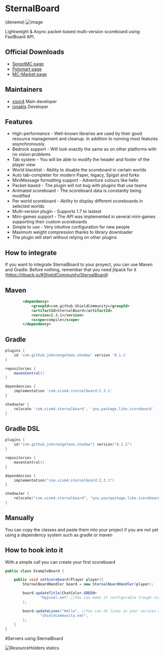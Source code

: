 # SternalBoard
 (deneme)
![image](https://user-images.githubusercontent.com/76608233/146663681-08cf1e75-e288-44f4-8c79-fdda3531980b.png)

Lightweight & Async packet-based multi-version scoreboard using FastBoard API.

## Official Downloads

* [SpigotMC page](https://www.spigotmc.org/resources/sternalboard-lightweight-animated-scoreboard.89245/)
* [Polymart page](https://polymart.org/resource/sternalboard-lightweight.1379)
* [MC-Market page](https://www.mc-market.org/resources/20395/)

## Maintainers
* [xism4](https://github.com/xism4) Main developer
* [jonakls](https://github.com/jonakls) Developer

## Features
* High-performance - Well-known libraries are used by their good resource management and cleanup. In addition to running most features asynchronously.
* Bedrock support - Will look exactly the same as on other platforms with no vision problems
* Tab system - You will be able to modify the header and footer of the player view 
* World blacklist - Ability to disable the scoreboard in certain worlds
* Auto tab-completer for modern Paper, legacy, Spigot and forks
* MiniMessage formatting support - Adventure colours like <red>hello<reset>
* Packet-based - The plugin will not bug with plugins that use teams
* Animated scoreboard - The scoreboard data is constantly being modified
* Per world scoreboard - Ability to display different scoreboards in selected worlds
* Multi-version plugin - Supports 1.7 to lastest
* Mini-games support - The API was implemented in several mini-games supporting their custom scoreboards
* Simple to use - Very intuitive configuration for new people
* Maximum weight compression thanks to library downloader
* The plugin will start without relying on other plugins
  
## How to integrate
If you want to integrate SternalBoard to your proyect, you can use Maven and Gradle:
Before nothing, remember that you need jitpack for it (https://jitpack.io/#ShieldCommunity/SternalBoard)

## Maven
```xml
        <dependency>
            <groupId>com.github.ShieldCommunity</groupId>
            <artifactId>SternalBoard</artifactId>
            <version>2.3.1</version>
            <scope>compile</scope>
        </dependency>
```

## Gradle
```gradle
plugins {
    id 'com.github.johnrengelman.shadow' version '8.1.1'
}

repositories {
    mavenCentral()
}

dependencies {
    implementation 'com.xism4.sternalboard:2.3.1'
}

shadowJar {
    relocate 'com.xism4.sternalboard', 'you.package.like.scoreboard'
}
```

## Gradle DSL
```kts
plugins {
    id("com.github.johnrengelman.shadow") version("8.1.1")
}

repositories {
    mavenCentral()
}

dependencies {
    implementation("com.xism4:sternalboard:2.3.1")
}

shadowJar {
    relocate("com.xism4.sternalboard", "you.yourpackage.like.scoreboard")
}
```

## Manually
You can copy the classes and paste them into your project if you are not yet using a dependency system such as gradle or maven

## How to hook into it
With a simple call you can create your first scoreboard

```java
public class ExampleBoard {

    public void setScoreboard(Player player){
        SternalBoardHandler board = new SternalBoardHandler(player);

        board.updateTitle(ChatColor.GREEN+
                "Hypixel.net" //You can make it configurable trough strings tho
        );

        board.updateLines("Hello", //You can do lines as your version allows!
                "shieldcommunity.net",
        );
    }
}

```

#Servers using SternalBoard

<img src="https://bstats.org/signatures/bukkit/SternalBoard.svg" alt="ResourceHolders statics">

